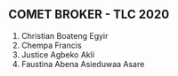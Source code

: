 <h2>COMET BROKER - TLC 2020</h2>
<ol>
<li>Christian Boateng Egyir</li>
<li>Chempa Francis</li>
<li>Justice Agbeko Akli</li>
<li>Faustina Abena Asieduwaa Asare</li>
</ol>
